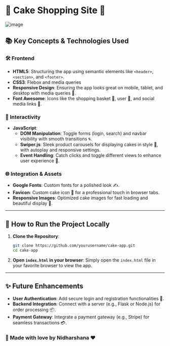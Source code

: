 
# 🍰 Cake Shopping Site 🎂

![image](https://github.com/user-attachments/assets/8883d8c0-95d4-4eb6-9d25-e9e6c3eabbac)

## 📚 Key Concepts & Technologies Used

### 🛠️ **Frontend**
- **HTML5**: Structuring the app using semantic elements like `<header>`, `<section>`, and `<footer>`.
- **CSS3**: Flebox and media queries
- **Responsive Design**: Ensuring the app looks great on mobile, tablet, and desktop with media queries 📱.
- **Font Awesome**: Icons like the shopping basket 🛒, user 👤, and social media links 🔗.

### 🔄 **Interactivity**
- **JavaScript**:
  - **DOM Manipulation**: Toggle forms (login, search) and navbar visibility with smooth transitions 🌀.
  - **Swiper.js**: Sleek product carousels for displaying cakes in style 🎠, with autoplay and responsive settings.
  - **Event Handling**: Catch clicks and toggle different views to enhance user experience 📲.

### 🌐 **Integration & Assets**
- **Google Fonts**: Custom fonts for a polished look ✍️.
- **Favicon**: Custom cake icon 🧁 for a professional touch in browser tabs.
- **Responsive Images**: Optimized cake images for fast loading and beautiful display 🍰.

---

## 🚀 How to Run the Project Locally

1. **Clone the Repository**:
   ```bash
   git clone https://github.com/yourusername/cake-app.git
   cd cake-app
   ```

2. **Open `index.html` in your browser**:
   Simply open the `index.html` file in your favorite browser to view the app.

---

## ✨ Future Enhancements
- **User Authentication**: Add secure login and registration functionalities 🔐.
- **Backend Integration**: Connect with a server (e.g., Flask or Node.js) for order processing 📦.
- **Payment Gateway**: Integrate a payment gateway (e.g., Stripe) for seamless transactions 💳.

### 🍰 Made with love by Nidharshana ❤️

